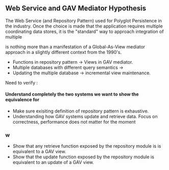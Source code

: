 ## Web Service and GAV Mediator Hypothesis

The Web Service (and Repository Pattern) used for Polyglot Persistence in the industry. 
Once the choice is made that the application requires multiple coordinating data stores, it is the "standard" way to approach integration of multiple 

is nothing more than a manifestation of a Global-As-View mediator approach in a slightly different context from the 1990's.


 - Functions in repository pattern -> Views in GAV mediator.
 - Multiple databases with different query semantics ->
 - Updating the multiple database -> incremental view maintenance.

 
Need to verify :

#### Understand completely the two systems we want to show the equivalence for

 - Make sure exisiting definition of repository pattern is exhaustive.
 - Understanding how GAV systems update and retrieve data. Focus on correctness, performance does not matter for the moment

### w

 - Show that any retrieve function exposed by the repository module is is equivalent to a GAV view.
 - Show that the update function exposed by the repository module is equivalent to an update of a GAV view.